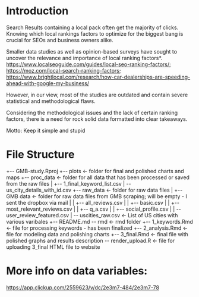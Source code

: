 

# Introduction

Search Results containing a local pack often get the majority of clicks. Knowing which local rankings factors to optimize for the biggest bang is crucial for SEOs and business owners alike.

Smaller data studies as well as opinion-based surveys have sought to uncover the relevance and importance of local ranking factors*. https://www.localseoguide.com/guides/local-seo-ranking-factors/; https://moz.com/local-search-ranking-factors; https://www.brightlocal.com/research/how-car-dealerships-are-speeding-ahead-with-google-my-business/

However, in our view, most of the studies are outdated and contain severe statistical and methodological flaws. 

Considering the methodological issues and the lack of certain ranking factors, there is a need for rock solid data formatted into clear takeaways.

Motto: Keep it simple and stupid

# File Structure

+-- GMB-study.Rproj
+-- plots                 <- folder for final and polished charts and maps
+-- proc_data             <- folder for all data that has been processed or saved from the raw files
|   +-- 1_final_keyword_list.csv
|   \-- us_city_details_with_id.csv
+-- raw_data              <- folder for raw data files 
|   +-- GMB data          <- folder for raw data files from GMB scraping; will be empty - I sent the dropbox via mail
|   |   +-- all_reviews.csv
|   |   +-- basic.csv
|   |   +-- most_relevant_reviews.csv
|   |   +-- q_a.csv
|   |   +-- social_profile.csv
|   |   \-- user_review_featured.csv
|   \-- uscities_raw.csv  <- List of US cities with various varibales
+-- README.md
\-- rmd                   <- rmd folder
    +-- 1_keywords.Rmd    <- file for processing keywords - has been finalized
    +-- 2_analysis.Rmd    <- file for modeling data and polishing charts
    +-- 3_final.Rmd       <- final file with polished graphs and results description 
    \-- render_upload.R   <- file for uploading 3_final HTML file to website
    
    
    

# More info on data variables: 
https://app.clickup.com/2559623/v/dc/2e3m7-484/2e3m7-78  
